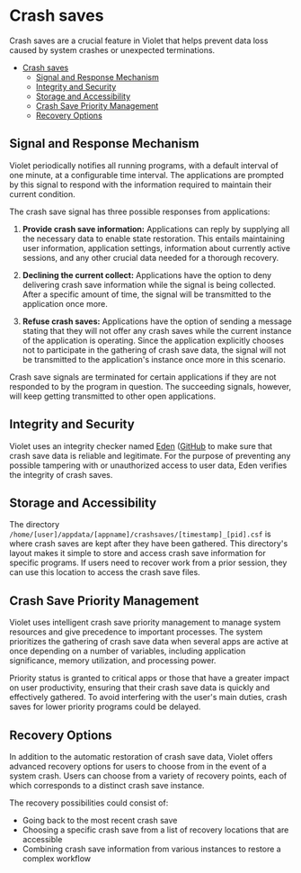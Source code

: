 # Crash saves
Crash saves are a crucial feature in Violet that helps prevent data loss caused by system
crashes or unexpected terminations.

- [Crash saves](#crash-saves)
  - [Signal and Response Mechanism](#signal-and-response-mechanism)
  - [Integrity and Security](#integrity-and-security)
  - [Storage and Accessibility](#storage-and-accessibility)
  - [Crash Save Priority Management](#crash-save-priority-management)
  - [Recovery Options](#recovery-options)

## Signal and Response Mechanism
Violet periodically notifies all running programs, with a default interval of one minute,
at a configurable time interval. The applications are prompted by this signal to respond
with the information required to maintain their current condition.

The crash save signal has three possible responses from applications:
1. **Provide crash save information:** Applications can reply by supplying all the necessary data to enable state restoration. This entails maintaining user information, application settings, information about currently active sessions, and any other crucial data needed for a thorough recovery.
   
2. **Declining the current collect:** Applications have the option to deny delivering crash save information while the signal is being collected. After a specific amount of time, the signal will be transmitted to the application once more.

3. **Refuse crash saves:** Applications have the option of sending a message stating that they will not offer any crash saves while the current instance of the application is operating. Since the application explicitly chooses not to participate in the gathering of crash save data, the signal will not be transmitted to the application's instance once more in this scenario.

Crash save signals are terminated for certain applications if they are not responded to
by the program in question. The succeeding signals, however, will keep getting
transmitted to other open applications.

## Integrity and Security
Violet uses an integrity checker named [Eden](../technical/integrity.md)
([GitHub](https://github.com(violet-eco/eden)) to make sure that crash save data is
reliable and legitimate. For the purpose of preventing any possible tampering with or
unauthorized access to user data, Eden verifies the integrity of crash saves.

## Storage and Accessibility
The directory `/home/[user]/appdata/[appname]/crashsaves/[timestamp]_[pid].csf` is where
crash saves are kept after they have been gathered. This directory's layout makes it
simple to store and access crash save information for specific programs. If users need to
recover work from a prior session, they can use this location to access the crash save
files.

## Crash Save Priority Management
Violet uses intelligent crash save priority management to manage system resources and give
precedence to important processes. The system prioritizes the gathering of crash save
data when several apps are active at once depending on a number of variables, including
application significance, memory utilization, and processing power.

Priority status is granted to critical apps or those that have a greater impact on user
productivity, ensuring that their crash save data is quickly and effectively gathered. To
avoid interfering with the user's main duties, crash saves for lower priority programs
could be delayed.

## Recovery Options
In addition to the automatic restoration of crash save data, Violet offers advanced
recovery options for users to choose from in the event of a system crash. Users can
choose from a variety of recovery points, each of which corresponds to a distinct crash
save instance.

The recovery possibilities could consist of:

- Going back to the most recent crash save
- Choosing a specific crash save from a list of recovery locations that are accessible
- Combining crash save information from various instances to restore a complex workflow
